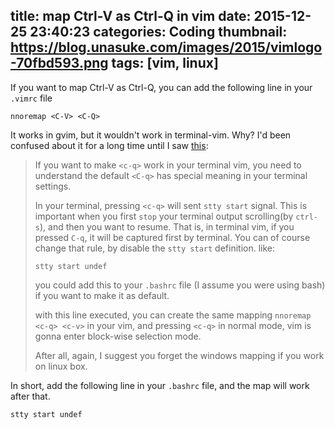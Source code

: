 title: map Ctrl-V as Ctrl-Q in vim
date: 2015-12-25 23:40:23
categories: Coding
thumbnail: https://blog.unasuke.com/images/2015/vimlogo-70fbd593.png
tags: [vim, linux]
---

If you want to map Ctrl-V as Ctrl-Q, you can add the following line in your `.vimrc` file

```
nnoremap <C-V> <C-Q>
```

It works in gvim, but it wouldn't work in terminal-vim. Why? I'd been confused about it for a long time until I saw [this](https://stackoverflow.com/questions/21806168/vim-use-ctrl-q-for-visual-block-mode-in-vim-gnome):

> If you want to make `<c-q>` work in your terminal vim, you need to understand the default `<C-q>` has special meaning in your terminal settings.
> 
> In your terminal, pressing `<c-q>` will sent `stty start` signal. This is important when you first `stop` your terminal output scrolling(by `ctrl-s`), and then you want to resume. That is, in terminal vim, if you pressed `C-q`, it will be captured first by terminal. You can of course change that rule, by disable the `stty start` definition. like:
> 
> `stty start undef`
>
> you could add this to your `.bashrc` file (I assume you were using bash) if you want to make it as default.
> 
> with this line executed, you can create the same mapping `nnoremap <c-q> <c-v>` in your vim, and pressing `<c-q>` in normal mode, vim is gonna enter block-wise selection mode.
> 
> After all, again, I suggest you forget the windows mapping if you work on linux box.

In short, add the following line in your `.bashrc` file, and the map will work after that.

```
stty start undef
```
